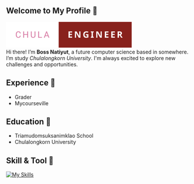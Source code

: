 ## Welcome to My Profile :pushpin:
![forthebadge](https://github.com/CEDT-Chula/For-The-Cedt-Badge/blob/main/badges/chula-engineer.svg?raw=true) <br>
Hi there! I’m **Boss Natiyut**, a future computer science based in somewhere. I’m study *Chulalongkorn University*. I'm always excited to explore new challenges and opportunities.

## Experience :construction_worker:
- Grader
- Mycourseville

## Education :necktie:
- Triamudomsuksanimklao School
- Chulalongkorn University

## Skill & Tool :pushpin:
[![My Skills](https://skillicons.dev/icons?i=js,html,css,cpp,discord,notion,py,sketchup,vscode,windows)](https://skillicons.dev)


<!--
**Boss-555-boss/Boss-555-boss** is a ✨ _special_ ✨ repository because its `README.md` (this file) appears on your GitHub profile.
![Professor Natee](https://github.com/user-attachments/assets/aa211225-f11a-4161-8acf-1b05a7729667)

Here are some ideas to get you started:

- 🔭 I’m currently working on ...
- 🌱 I’m currently learning ...
- 👯 I’m looking to collaborate on ...
- 🤔 I’m looking for help with ...
- 💬 Ask me about ...
- 📫 How to reach me: ...
- 😄 Pronouns: ...
- ⚡ Fun fact: ...
-->
